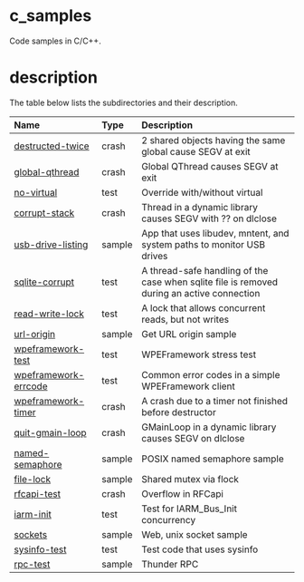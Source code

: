 # c_samples

Code samples in C/C++.

# description

The table below lists the subdirectories and their description.

| Name | Type | Description |
| :-------- | :-------- | :-------- |
| [destructed-twice](destructed-twice) | crash | 2 shared objects having the same global cause SEGV at exit |
| [global-qthread](global-qthread) | crash | Global QThread causes SEGV at exit |
| [no-virtual](no-virtual) | test | Override with/without virtual |
| [corrupt-stack](corrupt-stack) | crash | Thread in a dynamic library causes SEGV with ?? on dlclose |
| [usb-drive-listing](usb-drive-listing) | sample | App that uses libudev, mntent, and system paths to monitor USB drives |
| [sqlite-corrupt](sqlite-corrupt) | test | A thread-safe handling of the case when sqlite file is removed during an active connection |
| [read-write-lock](read-write-lock) | test | A lock that allows concurrent reads, but not writes |
| [url-origin](url-origin) | sample | Get URL origin sample |
| [wpeframework-test](wpeframework-test) | test | WPEFramework stress test |
| [wpeframework-errcode](wpeframework-errcode) | test | Common error codes in a simple WPEFramework client |
| [wpeframework-timer](wpeframework-timer) | crash | A crash due to a timer not finished before destructor |
| [quit-gmain-loop](quit-gmain-loop) | crash | GMainLoop in a dynamic library causes SEGV on dlclose |
| [named-semaphore](named-semaphore) | sample | POSIX named semaphore sample |
| [file-lock](file-lock) | sample | Shared mutex via flock |
| [rfcapi-test](rfcapi-test) | crash | Overflow in RFCapi |
| [iarm-init](iarm-init) | test | Test for IARM_Bus_Init concurrency |
| [sockets](sockets) | sample | Web, unix socket sample |
| [sysinfo-test](sysinfo-test) | test | Test code that uses sysinfo |
| [rpc-test](rpc-test) | sample | Thunder RPC |

